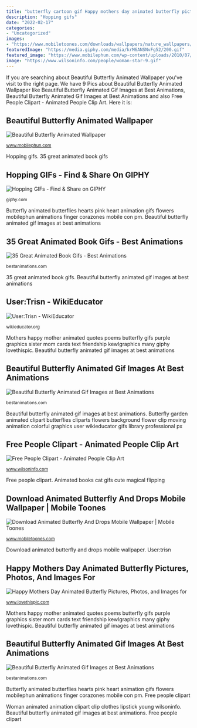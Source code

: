 ```yaml
---
title: "butterfly cartoon gif Happy mothers day animated butterfly pictures, photos, and images for"
description: "Hopping gifs"
date: "2022-02-17"
categories:
- "Uncategorized"
images:
- "https://www.mobiletoones.com/downloads/wallpapers/nature_wallpapers/preview/43/47757-animated-butterfly-and-drops-.gif"
featuredImage: "https://media.giphy.com/media/krM6ANSNvFg52/200.gif"
featured_image: "https://www.mobilephun.com/wp-content/uploads/2010/07/67.gif"
image: "https://www.wilsoninfo.com/people/woman-star-9.gif"
---
```


If you are searching about Beautiful Butterfly Animated Wallpaper you've visit to the right page. We have 9 Pics about Beautiful Butterfly Animated Wallpaper like Beautiful Butterfly Animated Gif Images at Best Animations, Beautiful Butterfly Animated Gif Images at Best Animations and also Free People Clipart - Animated People Clip Art. Here it is:

## Beautiful Butterfly Animated Wallpaper

![Beautiful Butterfly Animated Wallpaper](https://www.mobilephun.com/wp-content/uploads/2010/07/67.gif "Butterfly animated butterflies hearts pink heart animation gifs flowers mobilephun animations finger corazones mobile con pm")

<small>www.mobilephun.com</small>

Hopping gifs. 35 great animated book gifs

## Hopping GIFs - Find &amp; Share On GIPHY

![Hopping GIFs - Find &amp; Share on GIPHY](https://media.giphy.com/media/krM6ANSNvFg52/200.gif "Butterfly animated drops mobile wallpapers nature")

<small>giphy.com</small>

Butterfly animated butterflies hearts pink heart animation gifs flowers mobilephun animations finger corazones mobile con pm. Beautiful butterfly animated gif images at best animations

## 35 Great Animated Book Gifs - Best Animations

![35 Great Animated Book Gifs - Best Animations](https://bestanimations.com/Books/cute-cat-on-stack-of-old-books-animated-gif.gif "Animated books cat gifs cute magical flipping")

<small>bestanimations.com</small>

35 great animated book gifs. Beautiful butterfly animated gif images at best animations

## User:Trisn - WikiEducator

![User:Trisn - WikiEducator](https://wikieducator.org/images/b/b2/Butterflygarden.gif "Free people clipart")

<small>wikieducator.org</small>

Mothers happy mother animated quotes poems butterfly gifs purple graphics sister mom cards text friendship kewlgraphics many giphy lovethispic. Beautiful butterfly animated gif images at best animations

## Beautiful Butterfly Animated Gif Images At Best Animations

![Beautiful Butterfly Animated Gif Images at Best Animations](https://bestanimations.com/Animals/Insects/Butterflys/butterfly-animated-gif-12.gif "Beautiful butterfly animated gif images at best animations")

<small>bestanimations.com</small>

Beautiful butterfly animated gif images at best animations. Butterfly garden animated clipart butterflies cliparts flowers background flower clip moving animation colorful graphics user wikieducator gifs library professional px

## Free People Clipart - Animated People Clip Art

![Free People Clipart - Animated People Clip Art](https://www.wilsoninfo.com/people/woman-star-9.gif "Animated butterfly butterflies gifs butterflys insects animals")

<small>www.wilsoninfo.com</small>

Free people clipart. Animated books cat gifs cute magical flipping

## Download Animated Butterfly And Drops Mobile Wallpaper | Mobile Toones

![Download Animated Butterfly And Drops Mobile Wallpaper | Mobile Toones](https://www.mobiletoones.com/downloads/wallpapers/nature_wallpapers/preview/43/47757-animated-butterfly-and-drops-.gif "Free people clipart")

<small>www.mobiletoones.com</small>

Download animated butterfly and drops mobile wallpaper. User:trisn

## Happy Mothers Day Animated Butterfly Pictures, Photos, And Images For

![Happy Mothers Day Animated Butterfly Pictures, Photos, and Images for](http://www.lovethispic.com/uploaded_images/243304-Happy-Mothers-Day-Animated-Butterfly.gif "Woman animated animation clipart clip clothes lipstick young wilsoninfo")

<small>www.lovethispic.com</small>

Mothers happy mother animated quotes poems butterfly gifs purple graphics sister mom cards text friendship kewlgraphics many giphy lovethispic. Beautiful butterfly animated gif images at best animations

## Beautiful Butterfly Animated Gif Images At Best Animations

![Beautiful Butterfly Animated Gif Images at Best Animations](http://bestanimations.com/Animals/Insects/Butterflys/butterfly-gif-animation-4.gif "Hopping gifs")

<small>bestanimations.com</small>

Butterfly animated butterflies hearts pink heart animation gifs flowers mobilephun animations finger corazones mobile con pm. Free people clipart

Woman animated animation clipart clip clothes lipstick young wilsoninfo. Beautiful butterfly animated gif images at best animations. Free people clipart
